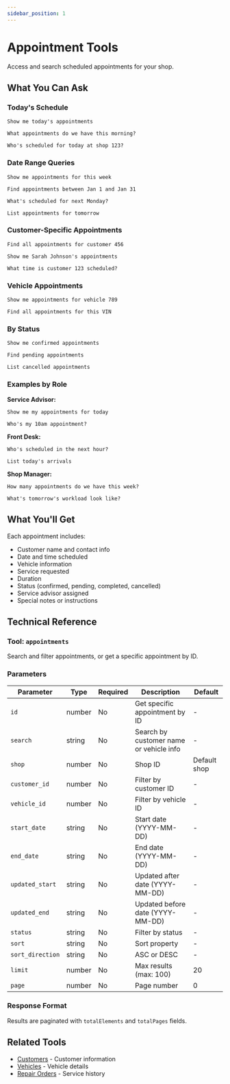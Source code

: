 ```yaml
---
sidebar_position: 1
---
```


# Appointment Tools

Access and search scheduled appointments for your shop.

## What You Can Ask

### Today's Schedule

```
Show me today's appointments
```

```
What appointments do we have this morning?
```

```
Who's scheduled for today at shop 123?
```

### Date Range Queries

```
Show me appointments for this week
```

```
Find appointments between Jan 1 and Jan 31
```

```
What's scheduled for next Monday?
```

```
List appointments for tomorrow
```

### Customer-Specific Appointments

```
Find all appointments for customer 456
```

```
Show me Sarah Johnson's appointments
```

```
What time is customer 123 scheduled?
```

### Vehicle Appointments

```
Show me appointments for vehicle 789
```

```
Find all appointments for this VIN
```

### By Status

```
Show me confirmed appointments
```

```
Find pending appointments
```

```
List cancelled appointments
```

### Examples by Role

**Service Advisor:**
```
Show me my appointments for today
```

```
Who's my 10am appointment?
```

**Front Desk:**
```
Who's scheduled in the next hour?
```

```
List today's arrivals
```

**Shop Manager:**
```
How many appointments do we have this week?
```

```
What's tomorrow's workload look like?
```

## What You'll Get

Each appointment includes:
- Customer name and contact info
- Date and time scheduled
- Vehicle information
- Service requested
- Duration
- Status (confirmed, pending, completed, cancelled)
- Service advisor assigned
- Special notes or instructions

## Technical Reference

### Tool: `appointments`

Search and filter appointments, or get a specific appointment by ID.

### Parameters

| Parameter | Type | Required | Description | Default |
|-----------|------|----------|-------------|---------|
| `id` | number | No | Get specific appointment by ID | - |
| `search` | string | No | Search by customer name or vehicle info | - |
| `shop` | number | No | Shop ID | Default shop |
| `customer_id` | number | No | Filter by customer ID | - |
| `vehicle_id` | number | No | Filter by vehicle ID | - |
| `start_date` | string | No | Start date (YYYY-MM-DD) | - |
| `end_date` | string | No | End date (YYYY-MM-DD) | - |
| `updated_start` | string | No | Updated after date (YYYY-MM-DD) | - |
| `updated_end` | string | No | Updated before date (YYYY-MM-DD) | - |
| `status` | string | No | Filter by status | - |
| `sort` | string | No | Sort property | - |
| `sort_direction` | string | No | ASC or DESC | - |
| `limit` | number | No | Max results (max: 100) | 20 |
| `page` | number | No | Page number | 0 |

### Response Format

Results are paginated with `totalElements` and `totalPages` fields.

## Related Tools

- [Customers](./customers.md) - Customer information
- [Vehicles](./vehicles.md) - Vehicle details
- [Repair Orders](./repair-orders.md) - Service history
